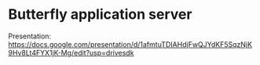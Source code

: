 # Butterfly application server
Presentation: https://docs.google.com/presentation/d/1afmtuTDIAHdjFwQJYdKF5SqzNjK9Hv8Lt4FYX1jK-Mg/edit?usp=drivesdk

